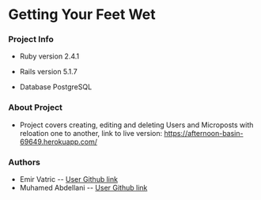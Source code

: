 # Getting Your Feet Wet

### Project Info

- Ruby version 2.4.1

- Rails version 5.1.7

- Database PostgreSQL

### About Project

- Project covers creating, editing and deleting Users and Microposts with reloation one to another, link to live version: https://afternoon-basin-69649.herokuapp.com/

### Authors

- Emir Vatric -- [User Github link](https://github.com/EmirVatric)
- Muhamed Abdellani -- [User Github link](https://github.com/abdellani)

